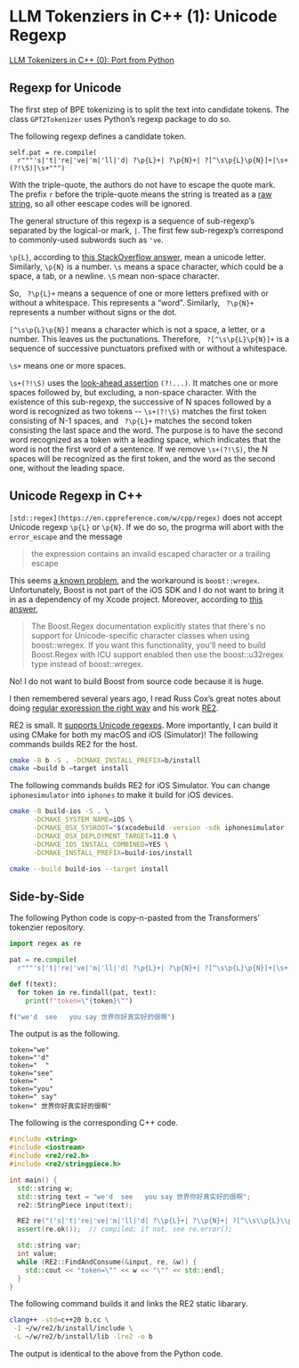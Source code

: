 # LLM Tokenziers in C++ (1): Unicode Regexp

[LLM Tokenizers in C++ (0): Port from Python](https://github.com/wangkuiyi/gpt2cpp/wiki/LLM-Tokenzier-in-C---(0):-Port-from-Python)

## Regexp for Unicode

The first step of BPE tokenizing is to split the text into candidate tokens. The class `GPT2Tokenizer` uses Python’s regexp package to do so.

The following regexp defines a candidate token.

```
self.pat = re.compile(
  r"""'s|'t|'re|'ve|'m|'ll|'d| ?\p{L}+| ?\p{N}+| ?[^\s\p{L}\p{N}]+|\s+(?!\S)|\s+""")
```

With the triple-quote, the authors do not have to escape the quote mark. The prefix `r` before the triple-quote means the string is treated as a [raw string](https://stackoverflow.com/a/4780104/724872), so all other eescape codes will be ignored.

The general structure of this regexp is a sequence of sub-regexp’s separated by the logical-or mark, `|`. The first few sub-regexp’s correspond to commonly-used subwords such as `'ve`.

`\p{L}`, according to [this StackOverflow answer](https://stackoverflow.com/a/14891168/724872), mean a unicode letter. Similarly, `\p{N}` is a number. `\s` means a space character, which could be a space, a tab, or a newline. `\S` mean non-space character.

So, ` ?\p{L}+` means a sequence of one or more letters prefixed with or without a whitespace. This represents a “word”. Similarly, ` ?\p{N}+` represents a number without signs or the dot. 

`[^\s\p{L}\p{N}]` means a character which is not a space, a letter, or a number. This leaves us the puctunations. Therefore, ` ?[^\s\p{L}\p{N}]+` is a sequence of successive punctuators prefixed with or without a whitespace.

`\s+` means one or more spaces.

`\s+(?!\S)` uses the [look-ahead assertion](https://en.wikipedia.org/wiki/Regular_expression#Assertions) `(?!...)`. It matches one or more spaces followed by, but excluding, a non-space character.  With the existence of this sub-regexp, the successive of N spaces followed by a word is recognized as two tokens -- `\s+(?!\S)` matches the first token consisting of N-1 spaces, and ` ?\p{L}+` matches the second token consisting the last space and the word.  The purpose is to have the second word recognized as a token with a leading space, which indicates that the word is not the first word of a sentence. If we remove `\s+(?!\S)`, the N spaces will be recognized as the first token, and the word as the second one, without the leading space.

## Unicode Regexp in C++

`[std::regex](https://en.cppreference.com/w/cpp/regex)` does not accept Unicode regexp `\p{L}` or `\p{N}`. If we do so, the progrma will abort with the
`error_escape` and the message

>the expression contains an invalid escaped character or a trailing escape


This seems [a known problem](https://stackoverflow.com/a/38002322/724872), and the workaround is `boo`s`t::wregex`. Unfortunately, Boost is not part of the iOS SDK and I do not want to bring it in as a dependency of my Xcode project.  Moreover, according to [this answer](https://stackoverflow.com/a/38543269/724872),

>The Boost.Regex documentation explicitly states that there's no support for Unicode-specific character classes when using boost::wregex. If you want this functionality, you'll need to build Boost.Regex with ICU support enabled then use the boost::u32regex type instead of boost::wregex.

No! I do not want to build Boost from source code because it is huge.

I then remembered several years ago, I read Russ Cox’s great notes about doing [regular expression the right way](https://swtch.com/~rsc/regexp/) and his work [RE2](https://github.com/google/re2).

RE2 is small. It [supports Unicode regexps](https://github.com/google/re2/blob/b025c6a3ae05995660e3b882eb3277f4399ced1a/re2/testing/re2_test.cc#L1383-L1409).  More importantly, I can build it using CMake for both my macOS and iOS (Simulator)!  The following commands builds RE2 for the host.

```bash
cmake -B b -S . -DCMAKE_INSTALL_PREFIX=b/install
cmake —build b —target install
```

The following commands builds RE2 for iOS Simulator. You can change `iphonesimulator` into `iphones` to make it build for iOS devices.

```bash
cmake -B build-ios -S . \
      -DCMAKE_SYSTEM_NAME=iOS \
      -DCMAKE_OSX_SYSROOT="$(xcodebuild -version -sdk iphonesimulator  Path)" \
      -DCMAKE_OSX_DEPLOYMENT_TARGET=11.0 \
      -DCMAKE_IOS_INSTALL_COMBINED=YES \
      -DCMAKE_INSTALL_PREFIX=build-ios/install

cmake --build build-ios --target install
```

## Side-by-Side

The following Python code is copy-n-pasted from the Transformers’ tokenzier repository.

```python
import regex as re

pat = re.compile(
  r"""'s|'t|'re|'ve|'m|'ll|'d| ?\p{L}+| ?\p{N}+| ?[^\s\p{L}\p{N}]+|\s+(?!\S)|\s+""")

def f(text):
  for token in re.findall(pat, text):
    print(f"token=\"{token}\"")

f("we'd  see   you say 世界你好真实好的很啊")
```

The output is as the following.

```
token="we"
token="'d"
token="  "
token="see"
token="   "
token="you"
token=" say"
token=" 世界你好真实好的很啊"
```

The following is the corresponding C++ code.

```c++
#include <string>
#include <iostream>
#include <re2/re2.h>
#include <re2/stringpiece.h>

int main() {
  std::string w;
  std::string text = "we'd  see   you say 世界你好真实好的很啊";
  re2::StringPiece input(text);

  RE2 re("('s|'t|'re|'ve|'m|'ll|'d| ?\\p{L}+| ?\\p{N}+| ?[^\\s\\p{L}\\p{N}]+|\\s+\\(?!\\S\\)|\\s+)");
  assert(re.ok());  // compiled; if not, see re.error();

  std::string var;
  int value;
  while (RE2::FindAndConsume(&input, re, &w)) {
    std::cout << "token=\"" << w << "\"" << std::endl;
  }
}
```

The following command builds it and links the RE2 static libarary.

```bash
clang++ -std=c++20 b.cc \
 -I ~/w/re2/b/install/include \
 -L ~/w/re2/b/install/lib -lre2 -o b
```

The output is identical to the above from the Python code.

